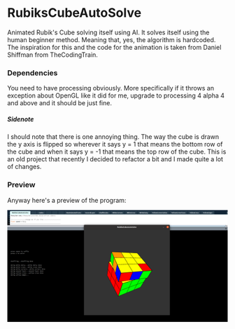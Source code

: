 # RubiksCubeAutoSolve
Animated Rubik's Cube solving itself using AI. It solves itself using the human beginner method. Meaning that, yes, the algorithm is hardcoded. 
The inspiration for this and the code for the animation is taken from Daniel Shiffman from TheCodingTrain.

<h3>Dependencies</h3>
You need to have processing obviously. More specifically if it throws an exception about OpenGL like it did for me, upgrade to processing 4 alpha 4 and above and it should be just fine.

<h5>Sidenote</h5>
I should note that there is one annoying thing. The way the cube is drawn the y axis is flipped so wherever it says y = 1 that means the bottom row of the cube and when it says y = -1 that means the top row of the cube. This is an old project that recently I decided to refactor a bit and I made quite a lot of changes. 
  
 <h3>Preview</h3>
 Anyway here's a preview of the program:
 
![preview](https://github.com/iogisdaki/RubiksCubeAutoSolve/blob/main/preview.png)
